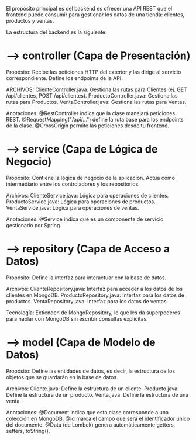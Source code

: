 El propósito principal es del backend es ofrecer una API REST que el frontend puede consumir para gestionar los datos de una tienda: clientes, productos y ventas.

La estructura del backend es la siguiente:

# --> controller (Capa de Presentación)

Propósito: Recibe las peticiones HTTP del exterior y las dirige al servicio correspondiente. Define los endpoints de la API.

ARCHIVOS:
ClienteController.java: Gestiona las rutas para Clientes (ej. GET /api/clientes, POST /api/clientes).
ProductoController.java: Gestiona las rutas para Productos.
VentaController.java: Gestiona las rutas para Ventas.

Anotaciones: @RestController indica que la clase manejará peticiones REST. @RequestMapping("/api/...") define la ruta base para los endpoints de la clase. @CrossOrigin permite las peticiones desde tu frontend.

# --> service (Capa de Lógica de Negocio)

Propósito: Contiene la lógica de negocio de la aplicación. Actúa como intermediario entre los controladores y los repositorios.

Archivos:
ClienteService.java: Lógica para operaciones de clientes.
ProductoService.java: Lógica para operaciones de productos.
VentaService.java: Lógica para operaciones de ventas.

Anotaciones: @Service indica que es un componente de servicio gestionado por Spring.

# --> repository (Capa de Acceso a Datos)

Propósito: Define la interfaz para interactuar con la base de datos.

Archivos:
ClienteRepository.java: Interfaz para acceder a los datos de los clientes en MongoDB.
ProductoRepository.java: Interfaz para los datos de productos.
VentaRepository.java: Interfaz para los datos de ventas.

Tecnología: Extienden de MongoRepository, lo que les da superpoderes para hablar con MongoDB sin escribir consultas explícitas.

# --> model (Capa de Modelo de Datos)

Propósito: Define las entidades de datos, es decir, la estructura de los objetos que se guardarán en la base de datos.

Archivos:
Cliente.java: Define la estructura de un cliente.
Producto.java: Define la estructura de un producto.
Venta.java: Define la estructura de una venta.

Anotaciones: @Document indica que esta clase corresponde a una colección en MongoDB. @Id marca el campo que será el identificador único del documento. @Data (de Lombok) genera automáticamente getters, setters, toString().
